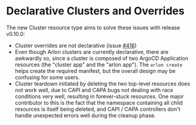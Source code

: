 # Declarative Clusters and Overrides

The new Cluster resource type aims to solve these issues with release v0.10.0:
- Cluster overrides are not declarative (issue [#416](https://github.com/arlonproj/arlon/issues/416))
- Even though Arlon clusters are currently declarative, there are awkwardly so,
  since a cluster is composed of two ArgoCD Application resources
  (the "cluster app" and the "arlon app"). The `arlon create` helps create
  the required manifest, but the overall design may be confusing for some users.
- Cluster teardown initiated by deleting the two top-level resources does
  not work well, due to CAPI and CAPA bugs not dealing with race conditions
  very well, resulting in forever-stuck resources. One major contributor to
  this is the fact that the namespace containing all child resources is itself
  being deleted, and CAPI / CAPA controllers don't handle unexpected errors
  well during the cleanup phase.

